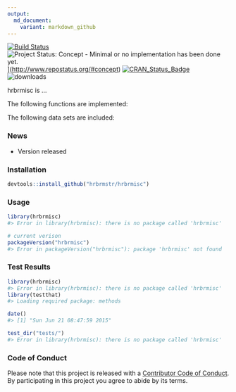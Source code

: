 ```yaml
---
output:
  md_document:
    variant: markdown_github
---
```


<!-- README.md is generated from README.Rmd. Please edit that file -->



[![Build Status](https://travis-ci.org/hrbrmstr/hrbrmisc.svg)](https://travis-ci.org/hrbrmstr/hrbrmisc) 
![Project Status: Concept - Minimal or no implementation has been done yet.](http://www.repostatus.org/badges/0.1.0/concept.svg)](http://www.repostatus.org/#concept)
[![CRAN_Status_Badge](http://www.r-pkg.org/badges/version/hrbrmisc)](http://cran.r-project.org/web/packages/hrbrmisc) 
![downloads](http://cranlogs.r-pkg.org/badges/grand-total/hrbrmisc)

hrbrmisc is ...

The following functions are implemented:

The following data sets are included:

### News

- Version  released

### Installation


```r
devtools::install_github("hrbrmstr/hrbrmisc")
```



### Usage


```r
library(hrbrmisc)
#> Error in library(hrbrmisc): there is no package called 'hrbrmisc'

# current verison
packageVersion("hrbrmisc")
#> Error in packageVersion("hrbrmisc"): package 'hrbrmisc' not found
```

### Test Results


```r
library(hrbrmisc)
#> Error in library(hrbrmisc): there is no package called 'hrbrmisc'
library(testthat)
#> Loading required package: methods

date()
#> [1] "Sun Jun 21 08:47:59 2015"

test_dir("tests/")
#> Error in library(hrbrmisc): there is no package called 'hrbrmisc'
```

### Code of Conduct

Please note that this project is released with a [Contributor Code of Conduct](CONDUCT.md). 
By participating in this project you agree to abide by its terms.
